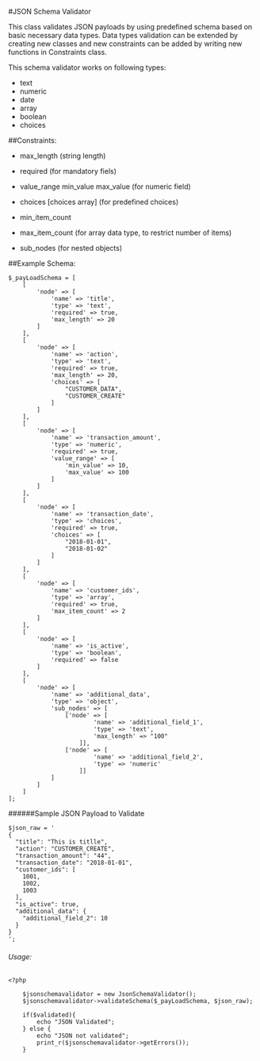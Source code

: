 #JSON Schema Validator


This class validates JSON payloads by using predefined schema based on basic necessary data types.
Data types validation can be extended by creating new classes and new constraints can be added by writing new functions in Constraints class.

This schema validator works on following types:

- text
- numeric
- date
- array
- boolean
- choices

##Constraints:

- max_length (string length)
- required	 (for mandatory fiels)
- value_range
	min_value
	max_value (for numeric field)
- choices
	[choices array]	(for predefined choices)

- min_item_count
- max_item_count	(for array data type, to restrict number of items)
- sub_nodes			(for nested objects)

##Example Schema:

```
$_payLoadSchema = [
    [
        'node' => [
            'name' => 'title',
            'type' => 'text',
            'required' => true,
            'max_length' => 20
        ]
    ],
    [
        'node' => [
            'name' => 'action',
            'type' => 'text',
            'required' => true,
            'max_length' => 20,
            'choices' => [
                "CUSTOMER_DATA",
                "CUSTOMER_CREATE"
            ]
        ]
    ],
    [
        'node' => [
            'name' => 'transaction_amount',
            'type' => 'numeric',
            'required' => true,
            'value_range' => [
                'min_value' => 10,
                'max_value' => 100
            ]
        ]
    ],
    [
        'node' => [
            'name' => 'transaction_date',
            'type' => 'choices',
            'required' => true,
            'choices' => [
                "2018-01-01",
                "2018-01-02"
            ]
        ]
    ],
    [
        'node' => [
            'name' => 'customer_ids',
            'type' => 'array',
            'required' => true,
            'max_item_count' => 2
        ]
    ],
    [
        'node' => [
            'name' => 'is_active',
            'type' => 'boolean',
            'required' => false
        ]
    ],
    [
        'node' => [
            'name' => 'additional_data',
            'type' => 'object',
            'sub_nodes' => [
                ['node' => [
                        'name' => 'additional_field_1',
                        'type' => 'text',
                        'max_length' => "100"
                    ]],
                ['node' => [
                        'name' => 'additional_field_2',
                        'type' => 'numeric'
                    ]]
            ]
        ]
    ]
];
```

######Sample JSON Payload to Validate
```
$json_raw = '
{
  "title": "This is titlle",
  "action": "CUSTOMER_CREATE",
  "transaction_amount": "44",
  "transaction_date": "2018-01-01",
  "customer_ids": [
    1001,
    1002,
    1003
  ],
  "is_active": true,
  "additional_data": {
    "additional_field_2": 10
  }
}    
';

```

###### Usage:

```
<?php

	$jsonschemavalidator = new JsonSchemaValidator();
	$jsonschemavalidator->validateSchema($_payLoadSchema, $json_raw);
	
	if($validated){
		echo "JSON Validated";
	} else {
		echo "JSON not validated";
		print_r($jsonschemavalidator->getErrors());
	}
```	


